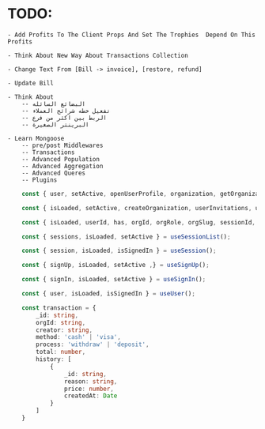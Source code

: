 # TODO:

    - Add Profits To The Client Props And Set The Trophies  Depend On This Profits

    - Think About New Way About Transactions Collection

    - Change Text From [Bill -> invoice], [restore, refund]

    - Update Bill

    - Think About
        -- البضائع السائله
        -- تفعيل خطه شرائح العملاء
        -- الربط بين اكثر من فرع
        -- البرينتر الصغيرة

    - Learn Mongoose
        -- pre/post Middlewares
        -- Transactions
        -- Advanced Population
        -- Advanced Aggregation
        -- Advanced Queres
        -- Plugins

```ts
    const { user, setActive, openUserProfile, organization, getOrganization, createOrganization, client, frontendApi, ...rest } = useClerk();

    const { isLoaded, setActive, createOrganization, userInvitations, userMemberships, userSuggestions } = useOrganizationList();

    const { isLoaded, userId, has, orgId, orgRole, orgSlug, sessionId, actor, getToken, isSignedIn, signOut } = useAuth();

    const { sessions, isLoaded, setActive } = useSessionList();

    const { session, isLoaded, isSignedIn } = useSession();

    const { signUp, isLoaded, setActive ,} = useSignUp();

    const { signIn, isLoaded, setActive } = useSignIn();

    const { user, isLoaded, isSignedIn } = useUser();
```

```ts
    const transaction = {
        _id: string,
        orgId: string,
        creator: string,
        method: 'cash' | 'visa',
        process: 'withdraw' | 'deposit',
        total: number,
        history: [
            {
                _id: string,
                reason: string,
                price: number,
                createdAt: Date
            }
        ]
    }
```
